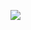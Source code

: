 [<img src="https://www.vanillajavascriptprojects.com/static/33809c172d744ca6cd8f05c6e0eb2cfa/d5715/Screen_Shot_2020-07-01_at_11.15.06_AM.webp">](https://demo-random-jokes-project.netlify.app/)
